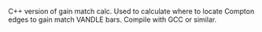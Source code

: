 C++ version of gain match calc.  Used to calculate where to locate Compton edges to gain match VANDLE bars.  Compile with GCC or similar.